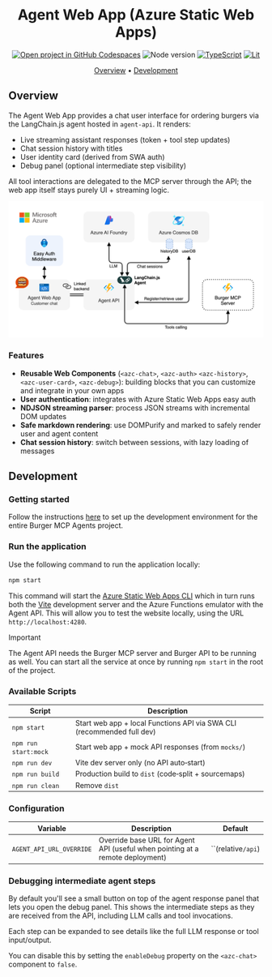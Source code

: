 <div align="center">

# Agent Web App (Azure Static Web Apps)

[![Open project in GitHub Codespaces](https://img.shields.io/badge/Codespaces-Open-blue?style=flat-square&logo=github)](https://codespaces.new/Azure-Samples/mcp-agent-langchainjs?hide_repo_select=true&ref=main&quickstart=true)
![Node version](https://img.shields.io/badge/Node.js->=22-3c873a?style=flat-square)
[![TypeScript](https://img.shields.io/badge/TypeScript-blue?style=flat-square&logo=typescript&logoColor=white)](https://www.typescriptlang.org)
[![Lit](https://img.shields.io/badge/Lit-4d64ff?style=flat-square&logo=lit&logoColor=white)](https://lit.dev)

[Overview](#overview) • [Development](#development)

</div>

## Overview

The Agent Web App provides a chat user interface for ordering burgers via the LangChain.js agent hosted in `agent-api`. It renders:

- Live streaming assistant responses (token + tool step updates)
- Chat session history with titles
- User identity card (derived from SWA auth)
- Debug panel (optional intermediate step visibility)

All tool interactions are delegated to the MCP server through the API; the web app itself stays purely UI + streaming logic.

<div align="center">
	<img src="../../docs/images/agent-architecture.drawio.png" alt="Architecture" />
</div>

### Features

- **Reusable Web Components** (`<azc-chat>`, `<azc-auth>` `<azc-history>`, `<azc-user-card>`, `<azc-debug>`): building blocks that you can customize and integrate in your own apps
- **User authentication**: integrates with Azure Static Web Apps easy auth
- **NDJSON streaming parser**: process JSON streams with incremental DOM updates
- **Safe markdown rendering**: use DOMPurify and marked to safely render user and agent content
- **Chat session history**: switch between sessions, with lazy loading of messages

## Development

### Getting started

Follow the instructions [here](../../README.md#getting-started) to set up the development environment for the entire Burger MCP Agents project.

### Run the application

Use the following command to run the application locally:

```bash
npm start
```

This command will start the [Azure Static Web Apps CLI](https://learn.microsoft.com/azure/static-web-apps/local-development?tabs=azure-cli) which in turn runs both the [Vite](https://vitejs.dev/) development server and the Azure Functions emulator with the Agent API. This will allow you to test the website locally, using the URL `http://localhost:4280`.

> [!IMPORTANT]
> The Agent API needs the Burger MCP server and Burger API to be running as well. You can start all the service at once by running `npm start` in the root of the project.

### Available Scripts

| Script               | Description                                                            |
| -------------------- | ---------------------------------------------------------------------- |
| `npm start`          | Start web app + local Functions API via SWA CLI (recommended full dev) |
| `npm run start:mock` | Start web app + mock API responses (from `mocks/`)                     |
| `npm run dev`        | Vite dev server only (no API auto‑start)                               |
| `npm run build`      | Production build to `dist` (code‑split + sourcemaps)                   |
| `npm run clean`      | Remove `dist`                                                          |

### Configuration

| Variable                 | Description                                                                   | Default            |
| ------------------------ | ----------------------------------------------------------------------------- | ------------------ |
| `AGENT_API_URL_OVERRIDE` | Override base URL for Agent API (useful when pointing at a remote deployment) | ``(relative`/api`) |

### Debugging intermediate agent steps

By default you'll see a small button on top of the agent response panel that lets you open the debug panel. This shows the intermediate steps as they are received from the API, including LLM calls and tool invocations.

Each step can be expanded to see details like the full LLM response or tool input/output.

You can disable this by setting the `enableDebug` property on the `<azc-chat>` component to `false`.
